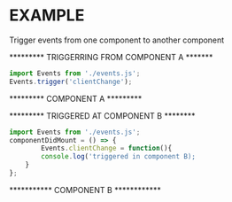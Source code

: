 # EXAMPLE
Trigger events from one component to another component

********* TRIGGERRING FROM COMPONENT A *******
```js
import Events from './events.js';
Events.trigger('clientChange');
```
********* COMPONENT A *********



********* TRIGGERED AT COMPONENT B ********
```js
import Events from './events.js';
componentDidMount = () => {
		Events.clientChange = function(){
        console.log('triggered in component B);
    }
};
```
*********** COMPONENT B ************
